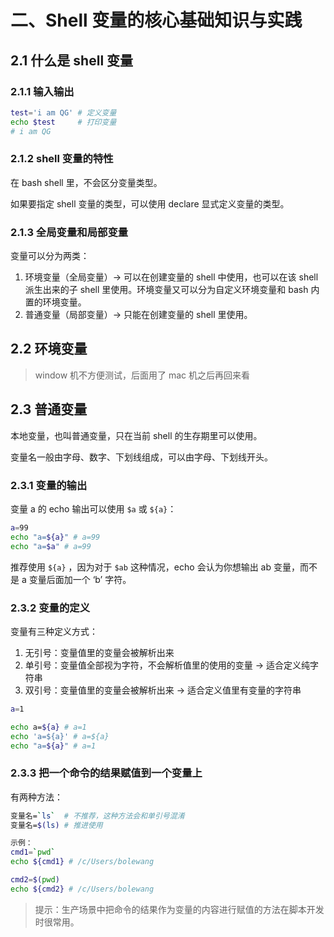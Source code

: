 # 二、Shell 变量的核心基础知识与实践

## 2.1 什么是 shell 变量
### 2.1.1 输入输出
```bash
test='i am QG' # 定义变量
echo $test     # 打印变量
# i am QG
```
### 2.1.2 shell 变量的特性
在 bash shell 里，不会区分变量类型。

如果要指定 shell 变量的类型，可以使用 declare 显式定义变量的类型。

### 2.1.3 全局变量和局部变量
变量可以分为两类：
1. 环境变量（全局变量）→ 可以在创建变量的 shell 中使用，也可以在该 shell 派生出来的子 shell 里使用。环境变量又可以分为自定义环境变量和 bash 内置的环境变量。
2. 普通变量（局部变量）→ 只能在创建变量的 shell 里使用。

## 2.2 环境变量
> window 机不方便测试，后面用了 mac 机之后再回来看

## 2.3 普通变量

本地变量，也叫普通变量，只在当前 shell 的生存期里可以使用。

变量名一般由字母、数字、下划线组成，可以由字母、下划线开头。

### 2.3.1 变量的输出

变量 a 的 echo 输出可以使用 `$a`  或 `${a}`：

```bash
a=99
echo "a=${a}" # a=99
echo "a=$a" # a=99
```

推荐使用 `${a}` ，因为对于 `$ab` 这种情况，echo 会认为你想输出 ab 变量，而不是 a 变量后面加一个 ‘b’ 字符。

### 2.3.2 变量的定义

变量有三种定义方式：

1. 无引号：变量值里的变量会被解析出来 
2. 单引号：变量值全部视为字符，不会解析值里的使用的变量 → 适合定义纯字符串
3. 双引号：变量值里的变量会被解析出来 → 适合定义值里有变量的字符串

```bash
a=1

echo a=${a} # a=1
echo 'a=${a}' # a=${a}
echo "a=${a}" # a=1
```

### 2.3.3 把一个命令的结果赋值到一个变量上

有两种方法：

```bash
变量名=`ls`  # 不推荐，这种方法会和单引号混淆
变量名=$(ls) # 推进使用

示例：
cmd1=`pwd`
echo ${cmd1} # /c/Users/bolewang

cmd2=$(pwd)
echo ${cmd2} # /c/Users/bolewang
```

>提示：生产场景中把命令的结果作为变量的内容进行赋值的方法在脚本开发时很常用。

